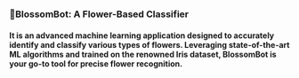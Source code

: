 ### 🌸BlossomBot: A Flower-Based Classifier
#### It is an advanced machine learning application designed to accurately identify and classify various types of flowers. Leveraging state-of-the-art ML algorithms and trained on the renowned Iris dataset, BlossomBot is your go-to tool for precise flower recognition.
